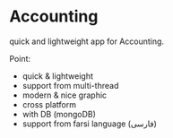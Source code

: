 # Accounting
quick and lightweight app for Accounting.

Point:
* quick & lightweight
* support from multi-thread
* modern & nice graphic
* cross platform
* with DB (mongoDB)
* support from farsi language (فارسی)

